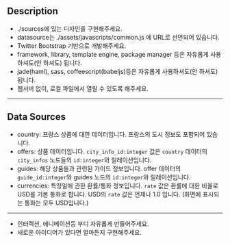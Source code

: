 ## Description
- ./sources에 있는 디자인을 구현해주세요.
- datasource는 ./assets/javascripts/common.js 에 URL로 선언되어 있습니다.
- Twitter Bootstrap 기반으로 개발해주세요.
- framework, library, template engine, package manager 등은 자유롭게 사용하셔도(안 하셔도) 됩니다.
- jade(haml), sass, coffeescript(babeljs)등은 자유롭게 사용하셔도(안 하셔도) 됩니다.
- 웹서버 없이, 로컬 파일에서 열릴 수 있도록 해주세요.

-------
## Data Sources
- country: 프랑스 상품에 대한 데이터입니다. 프랑스의 도시 정보도 포함되어 있습니다.  
- offers: 상품 데이터입니다. `city_info_id:integer` 값은 `country` 데이터의 `city_infos` 노드들의 `id:integer`와 릴레이션입니다.  
- guides: 해당 상품들과 관련된 가이드 정보입니다. offer 데이터의 `guide_id:integer`와 guides 노드의 `id:integer`와 릴레이션입니다.  
- currencies: 특정일에 관한 환률/통화 정보입니다. `rate` 값은 환률에 대한 비율로 USD를 기본 통화로 합니다. USD의 `rate` 값은 언제나 1.0 입니다. (화면에 표시되는 통화는 모두 USD입니다.)

---------


- 인터렉션, 에니메이션등 부디 자유롭게 만들어주세요.
- 새로운 아이디어가 있다면 얼마든지 구현해주세요.
